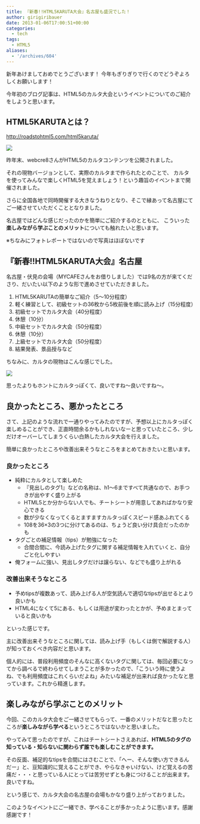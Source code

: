 ```yaml
---
title: 『新春!!HTML5KARUTA大会』名古屋も盛況でした！
author: girigiribauer
date: 2013-01-06T17:00:51+00:00
categories:
  - tech
tags:
  - HTML5
aliases:
  - '/archives/604'
---
```

新年あけましておめでとうございます！ 今年もぎりぎりで行くのでどうぞよろしくお願いします！

今年初のブログ記事は、HTML5のカルタ大会というイベントについてのご紹介をしようと思います。

## HTML5KARUTAとは？

<http://roadstohtml5.com/html5karuta/>

![][1]

昨年末、webcre8さんがHTML5のカルタコンテンツを公開されました。

それの現物バージョンとして、実際のカルタまで作られたとのことで、 カルタを使ってみんなで楽しくHTML5を覚えましょう！という趣旨のイベントまで開催されました。

さらに全国各地で同時開催する大きなうねりとなり、そこで縁あって名古屋にてご一緒させていただくこととなりました。

名古屋ではどんな感じだったのかを簡単にご紹介するのとともに、 こういった**楽しみながら学ぶことのメリット**についても触れたいと思います。

※ちなみにフォトレポートではないので写真はほぼないです

## 『新春!!HTML5KARUTA大会』名古屋

名古屋・伏見の会場（MYCAFEさんをお借りしました）では9名の方が来てくださり、だいたい以下のような形で進めさせていただきました。

  1. HTML5KARUTAの簡単なご紹介（5〜10分程度）
  2. 軽く練習として、初級セットの36枚から5枚前後を順に読み上げ（15分程度）
  3. 初級セットでカルタ大会（40分程度）
  4. 休憩（10分）
  5. 中級セットでカルタ大会（50分程度）
  6. 休憩（10分）
  7. 上級セットでカルタ大会（50分程度）
  8. 結果発表、景品授与など

ちなみに、カルタの現物はこんな感じでした。

![][2]

思ったよりもホントにカルタっぽくて、良いですね〜良いですね〜。

## 良かったところ、悪かったところ

さて、上記のような流れで一通りやってみたのですが、予想以上にカルタっぽく楽しめることができ、正直時間余るかもしれないなーと思っていたところ、少しだけオーバーしてしまうくらい白熱したカルタ大会を行えました。

簡単に良かったところや改善出来そうなところをまとめておきたいと思います。

### 良かったところ

  * 純粋にカルタとして楽しめた
      * 『見出しのタグ1』などの名称は、h1〜6まですべて共通なので、お手つきが出やすく盛り上がる
      * HTML5とか分からない人でも、チートシートが用意してあればかなり安心できる
      * 数が少なくなってくるとますますカルタっぽくスピード感あふれてくる
      * 108を36×3の3つに分けてあるのは、ちょうど良い分け具合だったのかも
  * タグごとの補足情報（tips）が勉強になった
      * 合間合間に、今読み上げたタグに関する補足情報を入れていくと、自分ごと化しやすい
  * 俺フォームに強い、見出しタグだけは譲らない、などでも盛り上がれる

### 改善出来そうなところ

  * 予めtipsが複数あって、読み上げる人が空気読んで適切なtipsが出せるとより良いかも
  * HTML4になくて5にある、もしくは用途が変わったとかが、予めまとまっていると良いかも

といった感じです。

主に改善出来そうなところに関しては、読み上げ手（もしくは側で解説する人）が知っておくべき内容だと思います。

個人的には、普段利用頻度のそんなに高くないタグに関しては、毎回必要になってから調べるで終わらせてしまうことが多かったので、「こういう時に使うよね、でも利用頻度はこれくらいだよね」みたいな補足が出来れば良かったなと思っています。これから精進します。

## 楽しみながら学ぶことのメリット

今回、このカルタ大会をご一緒させてもらって、一番のメリットだなと思ったところが**楽しみながら学べる**というところではないかと思いました。

やってみて思ったのですが、これはチートシートさえあれば、**HTML5のタグの知っている・知らないに関わらず誰でも楽しむことができます。**

その反面、補足的なtipsを合間にはさむことで、「へー、そんな使い方できるんだー」と、豆知識的に覚えることができ、やらなきゃいけない、けど覚えるの苦痛だ・・・と思っている人にとっては苦労せずとも身につけることが出来ます。良いですね。

という感じで、カルタ大会の名古屋の会場もかなり盛り上がっておりました。

このようなイベントにご一緒でき、学べることが多かったように思います。感謝感謝です！

 [1]: /img/2013/01/971d8e55f47b226c41d21e2a69fafc891.png
 [2]: /img/2013/01/html5karuta2.jpg

